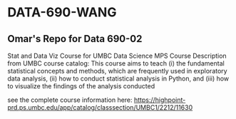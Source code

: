 # DATA-690-WANG
## Omar's Repo for Data 690-02 
Stat and Data Viz Course for UMBC Data Science MPS
Course Description from UMBC course catalog:
This course aims to teach (i) the fundamental statistical concepts and methods, which are frequently used in exploratory data analysis, (ii) how to conduct statistical analysis in Python, and (iii) how to visualize the findings of the analysis conducted

see the complete course information here:
https://highpoint-prd.ps.umbc.edu/app/catalog/classsection/UMBC1/2212/11630
